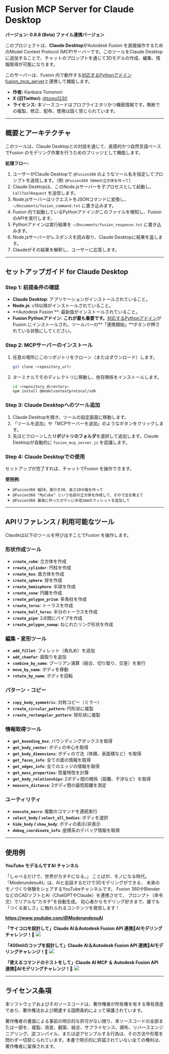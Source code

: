 # Fusion MCP Server for Claude Desktop

**バージョン: 0.8.8 (Beta) ファイル連携バージョン**

このプロジェクトは、**Claude Desktop**がAutodesk Fusion を直接操作するためのModel Context Protocol (MCP)サーバーです。このツールをClaude Desktopに追加することで、チャットのプロンプトを通じて3Dモデルの作成、編集、情報取得が可能になります。

このサーバーは、Fusion 内で動作する[対応するPythonアドイン fusion_mcp_server](<https://github.com/tomo1230/fusion_mcp_server>)と連携して機能します。

- **作者:** Kanbara Tomonori
- **X (旧Twitter):** [@tomo1230](https://x.com/tomo1230)
- **ライセンス:** 本ソースコードはプロプライエタリかつ機密情報です。無断での複製、修正、配布、使用は固く禁じられています。

---

## 概要とアーキテクチャ

このツールは、Claude Desktopとの対話を通じて、直感的かつ自然言語ベースでFusion のモデリング作業を行うためのブリッジとして機能します。

**処理フロー:**
1.  ユーザーがClaude Desktopで `@Fusion360` のようなツール名を指定してプロンプトを送信します。（例: `@Fusion360 50mmの立方体を作って`）
2.  Claude Desktopは、このNode.jsサーバーを子プロセスとして起動し、`CallToolRequest` を送信します。
3.  Node.jsサーバーはリクエストをJSONコマンドに変換し、`~/Documents/fusion_command.txt` に書き込みます。
4.  Fusion 内で起動しているPythonアドインがこのファイルを検知し、Fusion のAPIを実行します。
5.  Pythonアドインは実行結果を `~/Documents/fusion_response.txt` に書き込みます。
6.  Node.jsサーバーがレスポンスを読み取り、Claude Desktopに結果を返します。
7.  Claudeがその結果を解釈し、ユーザーに応答します。



---

## セットアップガイド for Claude Desktop

### Step 1: 前提条件の確認
-   **Claude Desktop**: アプリケーションがインストールされていること。
-   **Node.js**: v18以降がインストールされていること。
-   **Autodesk Fusion **: 最新版がインストールされていること。
-   **Fusion  Pythonアドイン**: **これが最も重要です。**[対応するPythonアドイン](<リンク_to_Pythonアドインのリポジトリ>)がFusion にインストールされ、ツールバーの**「連携開始」**ボタンが押されている状態にしてください。

### Step 2: MCPサーバーのインストール
1.  任意の場所にこのリポジトリをクローン（またはダウンロード）します。
    ```bash
    git clone <repository_url>
    ```
2.  ターミナルでそのディレクトリに移動し、依存関係をインストールします。
    ```bash
    cd <repository_directory>
    npm install @modelcontextprotocol/sdk
    ```

### Step 3: Claude Desktopへのツール追加
1.  Claude Desktopを開き、ツールの設定画面に移動します。
2.  「ツールを追加」や「MCPサーバーを追加」のようなボタンをクリックします。
3.  先ほどクローンした**リポジトリのフォルダ**を選択して追加します。Claude Desktopが自動的に `fusion_mcp_server.js` を認識します。

### Step 4: Claude Desktopでの使用
セットアップが完了すれば、チャットでFusion を操作できます。

**使用例:**
-   `@Fusion360 幅50、奥行き30、高さ20の箱を作って`
-   `@Fusion360 "MyCube" という名前の立方体を作成して、その寸法を教えて`
-   `@Fusion360 最後に作ったボディに半径2mmのフィレットを追加して`

---

## APIリファレンス / 利用可能なツール

Claudeは以下のツールを呼び出すことでFusion を操作します。

### 形状作成ツール
-   **`create_cube`**: 立方体を作成
-   **`create_cylinder`**: 円柱を作成
-   **`create_box`**: 直方体を作成
-   **`create_sphere`**: 球を作成
-   **`create_hemisphere`**: 半球を作成
-   **`create_cone`**: 円錐を作成
-   **`create_polygon_prism`**: 多角柱を作成
-   **`create_torus`**: トーラスを作成
-   **`create_half_torus`**: 半分のトーラスを作成
-   **`create_pipe`**: 2点間にパイプを作成
-   **`create_polygon_sweep`**: ねじれたリング形状を作成

### 編集・変形ツール
-   **`add_fillet`**: フィレット（角丸め）を追加
-   **`add_chamfer`**: 面取りを追加
-   **`combine_by_name`**: ブーリアン演算（結合、切り取り、交差）を実行
-   **`move_by_name`**: ボディを移動
-   **`rotate_by_name`**: ボディを回転

### パターン・コピー
-   **`copy_body_symmetric`**: 対称コピー（ミラー）
-   **`create_circular_pattern`**: 円形状に複製
-   **`create_rectangular_pattern`**: 矩形状に複製

### 情報取得ツール
-   **`get_bounding_box`**: バウンディングボックスを取得
-   **`get_body_center`**: ボディの中心を取得
-   **`get_body_dimensions`**: ボディの寸法（体積、表面積など）を取得
-   **`get_faces_info`**: 全ての面の情報を取得
-   **`get_edges_info`**: 全てのエッジの情報を取得
-   **`get_mass_properties`**: 質量特性を計算
-   **`get_body_relationships`**: 2ボディ間の関係（距離、干渉など）を取得
-   **`measure_distance`**: 2ボディ間の最短距離を測定

### ユーティリティ
-   **`execute_macro`**: 複数のコマンドを連続実行
-   **`select_body` / `select_all_bodies`**: ボディを選択
-   **`hide_body` / `show_body`**: ボディの表示/非表示
-   **`debug_coordinate_info`**: 座標系のデバッグ情報を取得

---

## 使用例

**YouTube モデるんですAI チャンネル**

「しゃべるだけで、世界がカタチになる。」
ことばが、モノになる時代。
『ModerundesuAI』は、AIと会話するだけで3Dモデリングができる、
未来のモノづくり体験をシェアするYouTubeチャンネルです。
Fusion 360やBlenderなどのCADソフトとAI（ChatGPTやClaude）を連携させて、
プロンプト（命令文）でリアルな“カタチ”を自動生成。
初心者からモデリング好きまで、誰でも「つくる楽しさ」に触れられるコンテンツを発信します！

**https://www.youtube.com/@ModerundesuAI**

**「サイコロを設計して」Claude AI＆Autodesk Fusion API 連携🤖AIモデリングチャレンジ！💪**
[![](https://github.com/user-attachments/assets/c5be6840-3321-4431-8342-8ce050bc5314)](https://youtu.be/S_-xYwK5HUc?si=JWE3yv5mxRLGJaXd)

**「400mlのコップを設計して」Claude AI＆Autodesk Fusion API 連携🤖AIモデリングチャレンジ！💪**
[![](https://github.com/user-attachments/assets/820652c7-1199-4ed2-9589-4fc2b1df5a98)](https://youtu.be/abfEWtMKRV4?si=gTVDwvkIkyt81jnb)

**「使えるコマンドのテストをして」Claude AI MCP ＆ Autodesk Fusion API 連携🤖AIモデリングチャレンジ！💪**
[![](https://github.com/user-attachments/assets/aded31be-f6b3-45bb-9461-f1cd3c40ca85)](https://youtu.be/Qn-Skeh3o2c?si=7xKrM_bA7IbXT47-)

---

## ライセンス条項

本ソフトウェアおよびそのソースコードは、著作権者が所有権を有する専有資産であり、著作権法および関連する国際条約によって保護されています。

著作権者の書面による事前の明示的な許可がない限り、本ソースコードの全部または一部を、複製、改変、翻案、結合、サブライセンス、頒布、リバースエンジニアリング、逆コンパイル、または逆アセンブルする行為は、その方法や形態を問わず一切禁じられています。本書で明示的に許諾されていない全ての権利は、著作権者に留保されます。
